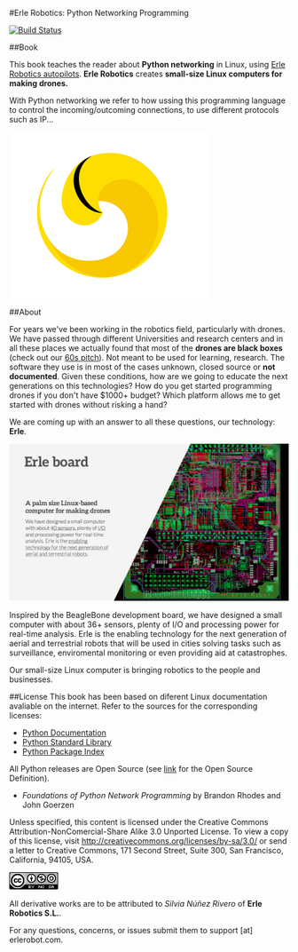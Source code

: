 #Erle Robotics: Python Networking Programming


[![Build Status](https://www.gitbook.io/button/status/book/erlerobotics/erle-robotics-introduction-to-networking-in-linux)](https://www.gitbook.io/book/erlerobotics/erle-robotics-introduction-to-networking-in-linux/activity)

##Book

This book teaches the reader about **Python networking** in Linux, using [Erle Robotics autopilots](http://erlerobot.com/). **Erle Robotics** creates **small-size Linux computers for making drones.**

With Python networking we refer to how ussing this programming language to control the incoming/outcoming connections, to use different protocols such as IP...


![erlelogo](erleimg/erlelogo.png)


##About

For years we've been working in the robotics field, particularly with drones. We have passed through different Universities and research centers and in all these places we actually found that most of the **drones are black boxes** (check out our [60s pitch](https://www.youtube.com/watch?v=tKAqjyXaC18)). Not meant to be used for learning, research. The software they use is in most of the cases unknown, closed source or **not documented**. Given these conditions, how are we going to educate the next generations on this technologies? How do you get started programming drones if you don't have $1000+ budget? Which platform allows me to get started with drones without risking a hand?

We are coming up with an answer to all these questions, our technology: **Erle**.

![imgerle1](erleimg/board2.png)

Inspired by the BeagleBone development board, we have designed a small computer with about 36+ sensors, plenty of I/O and processing power for real-time analysis. Erle is the enabling technology for the next generation of aerial and terrestrial robots that will be used in cities solving tasks such as surveillance, enviromental monitoring or even providing aid at catastrophes.

Our small-size Linux computer is bringing robotics to the people and businesses.



##License
This book has been based on diferent Linux documentation avaliable on the internet. Refer to the sources for the corresponding licenses:

-  [Python Documentation](https://docs.python.org/2/contents.html)
- [Python Standard Library](https://docs.python.org/2/library/)
-  [Python Package Index](https://pypi.python.org/pypi/pip)

All Python releases are Open Source (see [link](http://opensource.org/) for the Open Source Definition).

- *Foundations of Python Network Programming* by Brandon Rhodes and John Goerzen

Unless specified, this content is licensed under the Creative Commons Attribution-NonComercial-Share Alike 3.0 Unported License. To view a copy of this license, visit http://creativecommons.org/licenses/by-sa/3.0/ or send a letter to Creative Commons, 171 Second Street, Suite 300, San Francisco, California, 94105, USA.

![license](erleimg/88x31.png)


All derivative works are to be attributed to *Silvia Núñez Rivero* of **Erle Robotics S.L.**.

For any questions, concerns, or issues submit them to support [at] erlerobot.com.

